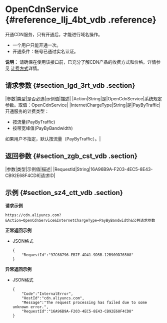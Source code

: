 # OpenCdnService {#reference_llj_4bt_vdb .reference}

开通CDN服务，只有开通后，才能进行域名操作。

-   一个用户只能开通一次。
-   开通条件：帐号已通过实名认证。

**说明：** 请确保在使用该接口前，已充分了解CDN产品的收费方式和价格。详情参见 [计费方式](../../../../intl.zh-CN/产品定价/计费方式/基础服务计费.md#)详情。

## 请求参数 {#section_lgd_3rt_vdb .section}

|参数|类型|是否必选|示例值|描述|
|Action|String|是|OpenCdnService|系统规定参数。取值：OpenCdnService|
|InternetChargeType|String|是|PayByTraffic|开通服务的计费类型：

 -   按流量\(PayByTraffic\)
-   按带宽峰值\(PayByBandwidth\)

 如果用户不指定，默认按流量（PayByTraffic）。|

## 返回参数 {#section_zgb_cst_vdb .section}

|参数|类型|示例值|描述|
|RequestId|String|16A96B9A-F203-4EC5-8E43-CB92E68F4CD8|请求ID|

## 示例 {#section_sz4_ctt_vdb .section}

**请求示例**

```
https://cdn.aliyuncs.com?&Action=OpenCdnService&InternetChargeType=PayByBandwidth&公共请求参数
```

**正常返回示例**

-   JSON格式

    ```
    {
        "RequestId":"97C68796-EB7F-4D41-9D5B-12B909D76508"
    }
    ```


**异常返回示例**

-   JSON格式

    ```
    {
        "Code":"InternalError",
        "HostId":"cdn.aliyuncs.com",
        "Message":"The request processing has failed due to some unknown error.",
        "RequestId":"16A96B9A-F203-4EC5-8E43-CB92E68F4CD8"
    }
    ```


